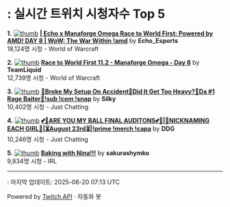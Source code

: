 # : 실시간 트위치 시청자수 Top 5

**1.** [![thumb](https://static-cdn.jtvnw.net/previews-ttv/live_user_echo_esports-320x180.jpg)](https://twitch.tv/Echo_Esports)
**[| Echo x Manaforge Omega Race to World First: Powered by AMD!  DAY 8 | WoW: The War Within !amd](https://twitch.tv/Echo_Esports)** by **Echo_Esports**<br>18,124명 시청  - World of Warcraft

**2.** [![thumb](https://static-cdn.jtvnw.net/previews-ttv/live_user_teamliquid-320x180.jpg)](https://twitch.tv/TeamLiquid)
**[Race to World First 11.2 - Manaforge Omega - Day 8](https://twitch.tv/TeamLiquid)** by **TeamLiquid**<br>12,739명 시청  - World of Warcraft

**3.** [![thumb](https://static-cdn.jtvnw.net/previews-ttv/live_user_silky-320x180.jpg)](https://twitch.tv/Silky)
**[🔮Broke My Setup On Accident🔮Did It Get Too Heavy?🔮Da #1 Rage Baiter🔮!sub !com !snap](https://twitch.tv/Silky)** by **Silky**<br>10,402명 시청  - Just Chatting

**4.** [![thumb](https://static-cdn.jtvnw.net/previews-ttv/live_user_ddg-320x180.jpg)](https://twitch.tv/DDG)
**[💕🏀ARE YOU MY BALL FINAL AUDITONS💕🏀|👀NICKNAMING EACH GIRL👀|⏳August 23rd⏳|!prime !merch !capa](https://twitch.tv/DDG)** by **DDG**<br>10,246명 시청  - Just Chatting

**5.** [![thumb](https://static-cdn.jtvnw.net/previews-ttv/live_user_sakurashymko-320x180.jpg)](https://twitch.tv/sakurashymko)
**[Baking with Nina!!!](https://twitch.tv/sakurashymko)** by **sakurashymko**<br>9,834명 시청  - IRL


---
: 마지막 업데이트: 2025-08-20 07:13 UTC

Powered by [Twitch API](https://dev.twitch.tv/docs/api/reference) · 자동화 봇